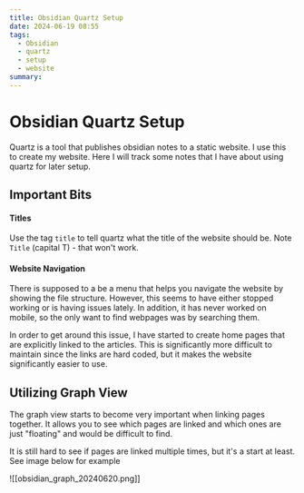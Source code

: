 ```yaml
---
title: Obsidian Quartz Setup
date: 2024-06-19 08:55
tags:
  - Obsidian
  - quartz
  - setup
  - website
summary:
---
```


# Obsidian Quartz Setup

Quartz is a tool that publishes obsidian notes to a static website. I use this to create my website. Here I will track some notes that I have about using quartz for later setup.

## Important Bits

#### Titles

Use the tag `title` to tell quartz what the title of the website should be. Note `Title` (capital T) - that won't work.

#### Website Navigation

There is supposed to a be a menu that helps you navigate the website by showing the file structure. However, this seems to have either stopped working or is having issues lately.
In addition, it has never worked on mobile, so the only want to find webpages was by searching them.

In order to get around this issue, I have started to create home pages that are explicitly linked to the articles. This is significantly more difficult to maintain since the links are hard coded, but it makes the website significantly easier to use.

## Utilizing Graph View

The graph view starts to become very important when linking pages together. It allows you to see which pages are linked and which ones are just "floating" and would be difficult to find.

It is still hard to see if pages are linked multiple times, but it's a start at least. See image below for example

![[obsidian_graph_20240620.png]]